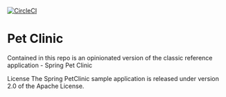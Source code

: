 
[![CircleCI](https://circleci.com/gh/rodrigo-magalhaes/clinic-pet.svg?style=svg)](https://circleci.com/gh/rodrigo-magalhaes/clinic-pet)

# **Pet Clinic**

Contained in this repo is an opinionated version of the classic reference application - Spring Pet Clinic

License
The Spring PetClinic sample application is released under version 2.0 of the Apache License.
